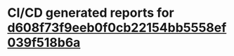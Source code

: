 # CI/CD generated reports for [d608f73f9eeb0f0cb22154bb5558ef039f518b6a](https://github.com/hydephp/develop/commit/d608f73f9eeb0f0cb22154bb5558ef039f518b6a)
